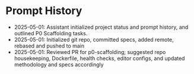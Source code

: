 # Prompt History

- 2025-05-01: Assistant initialized project status and prompt history, and outlined P0 Scaffolding tasks.
- 2025-05-01: Initialized git repo, committed specs, added remote, rebased and pushed to main
- 2025-05-01: Reviewed PR for p0-scaffolding; suggested repo housekeeping, Dockerfile, health checks, editor configs, and updated methodology and specs accordingly
